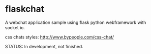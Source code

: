 # flaskchat
A webchat application sample using flask python webframework with socket io.

css chats styles: http://www.bypeople.com/css-chat/

STATUS: In development, not finished.
